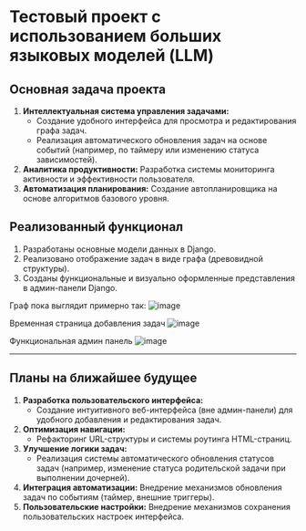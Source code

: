 # Тестовый проект с использованием больших языковых моделей (LLM)

## Основная задача проекта
1.  **Интеллектуальная система управления задачами:**
    *   Создание удобного интерфейса для просмотра и редактирования графа задач.
    *   Реализация автоматического обновления задач на основе событий (например, по таймеру или изменению статуса зависимостей).
2.  **Аналитика продуктивности:** Разработка системы мониторинга активности и эффективности пользователя.
3.  **Автоматизация планирования:** Создание автопланировщика на основе алгоритмов базового уровня.



## Реализованный функционал
1.  Разработаны основные модели данных в Django.
2.  Реализовано отображение задач в виде графа (древовидной структуры).
3.  Созданы функциональные и визуально оформленные представления в админ-панели Django.


Граф пока выглядит примерно так:
![image](https://github.com/user-attachments/assets/c6a81a36-3f37-419d-b162-fd293d75dcbc)


Временная страница добавления задач
![image](https://github.com/user-attachments/assets/6dd21faf-8797-4eb1-add6-11e7396e9556)


Функциональная админ панель
![image](https://github.com/user-attachments/assets/9a38a5a7-bf54-4c6d-866b-3b24ef3017c2)

---


## Планы на ближайшее будущее
1.  **Разработка пользовательского интерфейса:**
    *   Создание интуитивного веб-интерфейса (вне админ-панели) для удобного добавления и редактирования задач.
2.  **Оптимизация навигации:**
    *   Рефакторинг URL-структуры и системы роутинга HTML-страниц.
3.  **Улучшение логики задач:**
    *   Реализация системы автоматического обновления статусов задач (например, изменение статуса родительской задачи при выполнении дочерней).
4.  **Интеграция автоматизации:** Внедрение механизмов обновления задач по событиям (таймер, внешние триггеры).
5.  **Пользовательские настройки:** Внедрение механизмов сохранения пользовательских настроек интерфейса.
